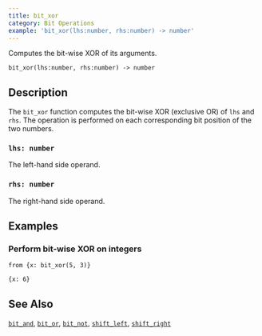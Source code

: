 ```yaml
---
title: bit_xor
category: Bit Operations
example: 'bit_xor(lhs:number, rhs:number) -> number'
---
```



Computes the bit-wise XOR of its arguments.

```tql
bit_xor(lhs:number, rhs:number) -> number
```

## Description

The `bit_xor` function computes the bit-wise XOR (exclusive OR) of `lhs` and
`rhs`. The operation is performed on each corresponding bit position of the two
numbers.

### `lhs: number`

The left-hand side operand.

### `rhs: number`

The right-hand side operand.

## Examples

### Perform bit-wise XOR on integers

```tql
from {x: bit_xor(5, 3)}
```

```tql
{x: 6}
```

## See Also

[`bit_and`](/reference/functions/bit_and),
[`bit_or`](/reference/functions/bit_or),
[`bit_not`](/reference/functions/bit_not),
[`shift_left`](/reference/functions/shift_left),
[`shift_right`](/reference/functions/shift_right)
